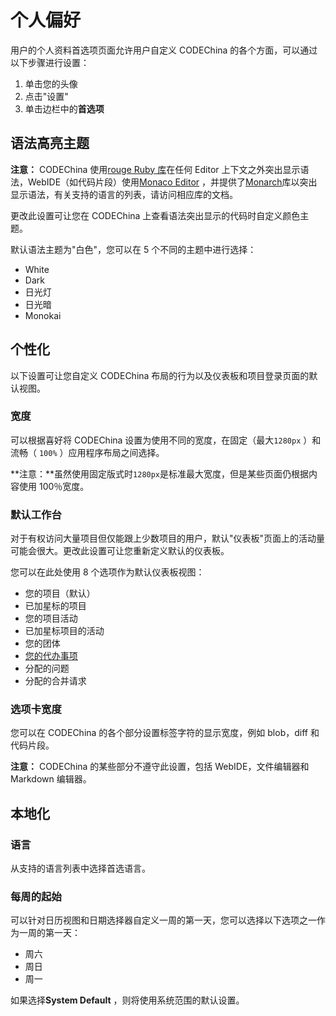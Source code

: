 # 个人偏好[](#个人偏好 "Permalink")

用户的个人资料首选项页面允许用户自定义 CODEChina 的各个方面，可以通过以下步骤进行设置：

1.  单击您的头像
2.  点击"设置"
3.  单击边栏中的**首选项** 

## 语法高亮主题[](#syntax-highlighting-theme "Permalink")

**注意：** CODEChina 使用[rouge Ruby 库](http://rouge.jneen.net/)在任何 Editor 上下文之外突出显示语法，WebIDE（如代码片段）使用[Monaco Editor](https://microsoft.github.io/monaco-editor/) ，并提供了[Monarch](https://microsoft.github.io/monaco-editor/monarch.html)库以突出显示语法，有关支持的语言的列表，请访问相应库的文档。

更改此设置可让您在 CODEChina 上查看语法突出显示的代码时自定义颜色主题。

默认语法主题为"白色"，您可以在 5 个不同的主题中进行选择：

*   White
*   Dark
*   日光灯
*   日光暗
*   Monokai

## 个性化[](#behavior "Permalink")

以下设置可让您自定义 CODEChina 布局的行为以及仪表板和项目登录页面的默认视图。

### 宽度[](#layout-width "Permalink")

可以根据喜好将 CODEChina 设置为使用不同的宽度，在固定（最大`1280px` ）和流畅（ `100%` ）应用程序布局之间选择。

**注意：**虽然使用固定版式时`1280px`是标准最大宽度，但是某些页面仍根据内容使用 100％宽度。

### 默认工作台[](#default-dashboard "Permalink")

对于有权访问大量项目但仅能跟上少数项目的用户，默认"仪表板"页面上的活动量可能会很大。更改此设置可让您重新定义默认的仪表板。

您可以在此处使用 8 个选项作为默认仪表板视图：

*   您的项目（默认）
*   已加星标的项目
*   您的项目活动
*   已加星标项目的活动
*   您的团体
*   [您的代办事项](/docs/user/todo.md)
*   分配的问题
*   分配的合并请求

### 选项卡宽度[](#tab-width "Permalink")

您可以在 CODEChina 的各个部分设置标签字符的显示宽度，例如 blob，diff 和代码片段。

**注意：** CODEChina 的某些部分不遵守此设置，包括 WebIDE，文件编辑器和 Markdown 编辑器。

## 本地化[](#localization "Permalink")

### 语言[](#language "Permalink")

从支持的语言列表中选择首选语言。

### 每周的起始[](#first-day-of-the-week "Permalink")

可以针对日历视图和日期选择器自定义一周的第一天，您可以选择以下选项之一作为一周的第一天：

*   周六
*   周日
*   周一

如果选择**System Default** ，则将使用系统范围的默认设置。